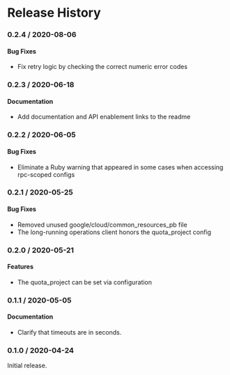 # Release History

### 0.2.4 / 2020-08-06

#### Bug Fixes

* Fix retry logic by checking the correct numeric error codes

### 0.2.3 / 2020-06-18

#### Documentation

* Add documentation and API enablement links to the readme

### 0.2.2 / 2020-06-05

#### Bug Fixes

* Eliminate a Ruby warning that appeared in some cases when accessing rpc-scoped configs

### 0.2.1 / 2020-05-25

#### Bug Fixes

* Removed unused google/cloud/common_resources_pb file
* The long-running operations client honors the quota_project config

### 0.2.0 / 2020-05-21

#### Features

* The quota_project can be set via configuration

### 0.1.1 / 2020-05-05

#### Documentation

* Clarify that timeouts are in seconds.

### 0.1.0 / 2020-04-24

Initial release.
